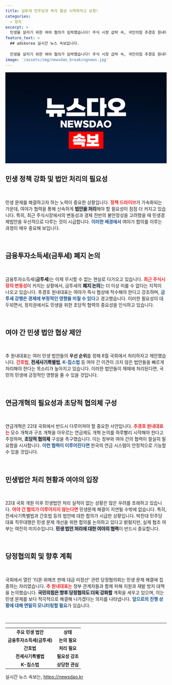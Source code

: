 ```yaml
---
title: 금투세 민주당과 즉각 협상 시작하자고 요청!
categories:
  - 정치
excerpt: >
  민생을 살리기 위한 여야 협의가 임박했습니다! 주식 시장 급락 속, 국민의힘 추경호 원내대표는 금융투자소득세 폐지와 연금개혁을 신속히 처리할 것을 촉구하며 8월 임시국회에서의 협상을 제안했습니다. 과연 정치적 갈등 속에서 민생 법안은 어떤 결실을 맺을까요?
feature_text: >
  ## adskorea 실시간 뉴스 속보입니다.

  민생을 살리기 위한 여야 협의가 임박했습니다! 주식 시장 급락 속, 국민의힘 추경호 원내대표는 금융투자소득세 폐지와 연금개혁을 신속히 처리할 것을 촉구하며 8월 임시국회에서의 협상을 제안했습니다. 과연 정치적 갈등 속에서 민생 법안은 어떤 결실을 맺을까요?
image: '/assets/img/newsdao_breakingnews.jpg'
---
```


<p><img src="/assets/img/newsdao_breakingnews.jpg" alt="adskorea 속보" /></p>

<h2 data-ke-size="size26">민생 정책 강화 및 법안 처리의 필요성</h2>

<p data-ke-size="size16">&nbsp;</p>

<p>민생 문제를 해결하고자 하는 노력이 중요한 상황입니다. <b><span style="color: #ee2323;">정책 드라이브</span></b>가 가속화되는 가운데, 여야가 협력을 통해 신속하게 <b><span style="background-color: #21538527;">법안을 처리</span></b>해야 할 필요성이 점점 더 커지고 있습니다. 특히, 최근 주식시장에서의 변동성과 경제 전반의 불안정성을 고려했을 때 민생경제법안을 우선적으로 다루는 것이 시급합니다. <b><span style="color: #1a5490;">이러한 배경에서</span></b> 여야가 합의를 이루는 과정이 매우 중요해 보입니다.</p>

<p data-ke-size="size16">&nbsp;</p>

<h2 data-ke-size="size26">금융투자소득세(금투세) 폐지 논의</h2>

<p data-ke-size="size16">&nbsp;</p>

<p>금융투자소득세(<b>금투세</b>)는 이제 무시할 수 없는 현실로 다가오고 있습니다. <b><span style="color: #ee2323;">최근 주식시장의 변동성</span></b>이 커지는 상황에서, 금투세의 <b><span style="background-color: #21538527;">폐지 논의</span></b>는 더 이상 미룰 수 없다는 지적이 나오고 있습니다. 추경호 원내대표는 여야가 즉시 협상에 착수해야 한다고 강조하며, <b><span style="color: #1a5490;">금투세 강행은 경제에 부정적인 영향을 미칠 수 있다</span></b>고 경고했습니다. 이러한 필요성이 대두되면서, 정치권에서도 민생을 위한 초당적 협력의 중요성을 인식하고 있습니다.</p>

<p data-ke-size="size16">&nbsp;</p>

<h2 data-ke-size="size26">여야 간 민생 법안 협상 제안</h2>

<p data-ke-size="size16">&nbsp;</p>

<p>추 원내대표는 여러 민생 법안들의 <b>우선 순위</b>를 정해 8월 국회에서 처리하자고 제안했습니다. <b><span style="color: #ee2323;">간호법</span></b>, <b><span style="background-color: #21538527;">전세사기특별법</span></b>, <b><span style="color: #1a5490;">K-칩스법</span></b> 등 여야 간 이견이 크지 않은 법안들을 빠르게 처리해야 한다는 목소리가 높아지고 있습니다. 이러한 법안들이 제때에 처리된다면, 국민의 민생에 긍정적인 영향을 줄 수 있을 것입니다.</p>

<p data-ke-size="size16">&nbsp;</p>

<h2 data-ke-size="size26">연금개혁의 필요성과 초당적 협의체 구성</h2>

<p data-ke-size="size16">&nbsp;</p>

<p>연금개혁은 22대 국회에서 반드시 다루어져야 할 중요한 사안입니다. <b><span style="color: #ee2323;">추경호 원내대표는</span></b> 모수 개혁과 구조 개혁을 아우르는 연금제도 개혁 논의를 하루빨리 시작해야 한다고 주장하며, <b><span style="background-color: #21538527;">초당적 협의체</span></b> 구성을 촉구했습니다. 이는 정부와 여야 간의 협력이 절실히 필요함을 시사합니다. <b><span style="color: #1a5490;">이런 협력이 이루어진다면</span></b> 한국의 연금 시스템이 안정적으로 기능할 수 있을 것입니다.</p>

<p data-ke-size="size16">&nbsp;</p>

<h2 data-ke-size="size26">민생법안 처리 현황과 여야의 입장</h2>

<p data-ke-size="size16">&nbsp;</p>

<p>22대 국회 개원 이후 민생법안 처리 실적이 없는 상황은 많은 우려를 초래하고 있습니다. <b><span style="color: #ee2323;">여야 간 협의가 이루어지지 않는다면</span></b> 민생문제 해결이 지연될 수밖에 없습니다. 특히, 전세사기특별법과 간호법 등의 법안에 대한 합의가 시급한 상황입니다. 박찬대 민주당 대표 직무대행은 민생 문제 개선을 위한 합의를 논의하고 있다고 밝혔지만, 실제 협조 여부는 여전히 미지수입니다. <b><span style="background-color: #21538527;">민생 법안 처리에 대한 여야의 협력</span></b>이 반드시 중요합니다.</p>

<p data-ke-size="size16">&nbsp;</p>

<h2 data-ke-size="size26">당정협의회 및 향후 계획</h2>

<p data-ke-size="size16">&nbsp;</p>

<p>국회에서 열린 '티몬·위메프 판매 대금 미정산' 관련 당정협의회는 민생 문제 해결에 집중하는 자리였습니다. <b><span style="color: #ee2323;">추 원내대표는</span></b> 정부 관계자들과 함께 피해 지원과 재발 방지 대책을 논의했습니다. <b><span style="background-color: #21538527;">국민의힘은 향후 당정협의도 더욱 강화할</span></b> 계획을 세우고 있으며, 이는 민생 문제를 보다 적극적으로 해결해 나가겠다는 의지를 나타냅니다. <b><span style="color: #1a5490;">앞으로의 진행 상황에 대해 면밀히 모니터링할 필요</span></b>가 있습니다.</p>

<p data-ke-size="size16">&nbsp;</p>

<hr />

<table style="width: 100%;">
    <tr>
        <td style="text-align: center; height: 17px;"><b>주요 민생 법안</b></td>
        <td style="text-align: center; height: 17px;"><b>상태</b></td>
    </tr>
    <tr>
        <td style="text-align: center; height: 17px;"><b>금융투자소득세(금투세)</b></td>
        <td style="text-align: center; height: 17px;"><b>논의 필요</b></td>
    </tr>
    <tr>
        <td style="text-align: center; height: 17px;"><b>간호법</b></td>
        <td style="text-align: center; height: 17px;"><b>처리 필요</b></td>
    </tr>
    <tr>
        <td style="text-align: center; height: 17px;"><b>전세사기특별법</b></td>
        <td style="text-align: center; height: 17px;"><b>필요성 강조</b></td>
    </tr>
    <tr>
        <td style="text-align: center; height: 17px;"><b>K-칩스법</b></td>
        <td style="text-align: center; height: 17px;"><b>상당한 관심</b></td>
    </tr>
</table>

<p data-ke-size="size16"></p>
실시간 뉴스 속보는, <a href="https://newsdao.kr" rel="dofollow">https://newsdao.kr</a>


